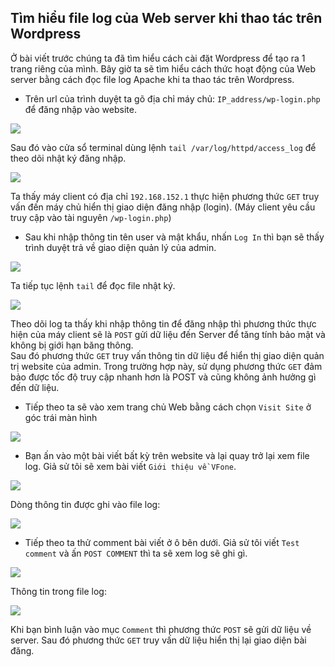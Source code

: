 ## Tìm hiểu file log của Web server khi thao tác trên Wordpress  

Ở bài viết trước chúng ta đã tìm hiểu cách cài đặt Wordpress để tạo ra 1 trang riêng của mình. Bây giờ ta sẽ tìm hiểu cách thức hoạt động của Web server bằng cách đọc file log Apache khi ta thao tác trên Wordpress.

- Trên url của trình duyệt ta gõ địa chỉ máy chủ: `IP_address/wp-login.php` để đăng nhập vào website. 

<img src="https://i.imgur.com/EhS3EHm.png">

Sau đó vào cửa sổ terminal dùng lệnh `tail /var/log/httpd/access_log` để theo dõi nhật ký đăng nhập.

<img src="https://i.imgur.com/RCkRWBA.png">  

Ta thấy máy client có địa chỉ `192.168.152.1` thực hiện phương thức `GET` truy vấn đến máy chủ hiển thị giao diện đăng nhập (login). (Máy client yêu cầu truy cập vào tài nguyên `/wp-login.php`)  

- Sau khi nhập thông tin tên user và mật khẩu, nhấn `Log In` thì bạn sẽ thấy trình duyệt trả về giao diện quản lý của admin. 

<img src="https://i.imgur.com/0PCRNWx.png">

Ta tiếp tục lệnh `tail` để đọc file nhật ký.  

<img src="https://i.imgur.com/1lh2LmX.png"> 

Theo dõi log ta thấy khi nhập thông tin để đăng nhập thì phương thức thực hiện của máy client sẽ là `POST` gửi dữ liệu đến Server để tăng tính bảo mật và không bị giới hạn băng thông.  
Sau đó phương thức `GET` truy vấn thông tin dữ liệu để hiển thị giao diện quản trị website của admin. Trong trường hợp này, sử dụng phương thức `GET` đảm bảo được tốc độ truy cập nhanh hơn là POST và cũng không ảnh hưởng gì đến dữ liệu. 

- Tiếp theo ta sẽ vào xem trang chủ Web bằng cách chọn `Visit Site` ở góc trái màn hình  
<img src="https://i.imgur.com/3O5rTN1.png">  

- Bạn ấn vào một bài viết bất kỳ trên website và lại quay trở lại xem file log. Giả sử tôi sẽ xem bài viết `Giới thiệu về VFone`.

<img src="https://i.imgur.com/BknNNGW.png">

Dòng thông tin được ghi vào file log:  

<img src="https://i.imgur.com/3E2AoCU.png">  

- Tiếp theo ta thử comment bài viết ở ô bên dưới. Giả sử tôi viết `Test comment` và ấn `POST COMMENT` thì ta sẽ xem log sẽ ghi gì.  

<img src="https://i.imgur.com/3HNYJEa.png">

Thông tin trong file log:  

<img src="https://i.imgur.com/YI19br7.png">

Khi bạn bình luận vào mục `Comment` thì phương thức `POST` sẽ gửi dữ liệu về server. Sau đó phương thức `GET` truy vấn dữ liệu hiển thị lại giao diện bài đăng.  



